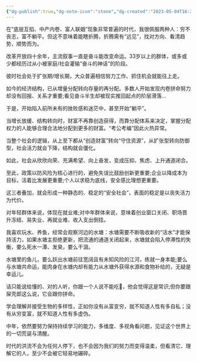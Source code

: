 ```yaml
---
{"dg-publish":true,"dg-note-icon":"stone","dg-created":"2023-05-04T16:28:00","dg-updated":"2024-03-10T16:33:00","tags":["article"],"dg-path":"写作/笔记.md","permalink":"/写作/笔记/","dgPassFrontmatter":true,"noteIcon":"stone","created":"2023-05-04T16:28:00","updated":"2024-03-10T16:33:00"}
---
```


在“底层互掐、中产内卷、富人联姻”现象非常普遍的时代，我很佩服两种人：穷不丧志，富不躺平。但这不意味着能瞎折腾，折腾需有“远见”，找对方向、看清趋势，顺势而为。  
  
改革开放四十余年，主流叙事一直是奋斗能改变命运。33岁以上的群体，或多或少都经历过从小被家庭/社会灌输“奋斗的神话”的阶段。  
  
彼时社会处于扩张期/增长期，大众普遍相信努力工作、抓住机会就能往上走。  
  
如今的经济结构，已从增量分配转向存量的再分配。多数人开始发现内卷拼命努力却没有回报、关系才重要;看见奋斗半生却被现实推回起点的阶层滑落…  
  
于是，开始陷入前所未有的挫败感和迷茫中，甚至开始“躺平”。  
  
当增长放缓、结构转向时，财富不再靠创造获得，而靠分配体系来决定，掌握分配权力的人能够合理合法地分配到更多的财富。“考公考编”因此火热异常。  
  
当整个社会的逻辑，从上至下都从“创造财富”转向“守住资源”，从扩张型转向防御型，社会活力就会下降，结构就会僵化。  
  
如此，社会从欣欣向荣、充满希望、向上奋发，变成压抑、焦虑、上升通道闭合。  
  
至此，政策以防风险为核心进行的，避免失误比鼓励创新更重要;企业以降成本为目标，活着比发展更重要;个人以求稳为底线，安全感比理想更重要。  
  
这三者叠加，就会形成一种静态的、稳定的“安全社会”，表面的稳定是以丧失活力为代价。  
  
对年轻群体来说，体现在就业难;对中年群体来说，意味着创业窗口关闭、职场晋升冻结、易失业、再就业难、收入支出倒挂。  
  
我喜欢玩水、养鱼，经常会观察河边的水塘：水塘需要不断吸收新的“活水”才能保持活力，如果水塘主拒绝更新，把流通的通道关闭起来，水塘就会陷入停滞性的失衡，要么死水一潭、发臭，要么干涸。  
  
水塘里的鱼儿，要么跃出水塘前往宽阔且有未知风险的江河，练就一身本能;要么与水塘共命运，能肉身在水塘内却有能力从水塘外获得水源和食物补给的，无疑是幸运儿。  
  
话只能说给懂的、对的人听，你跟一个人说不能吃💩，他会觉得这是常识;但你要跟屎壳郎这么说，它会跟你拼命。  
  
学会理解并接受生物的多样性，正如你没有从富变穷，就不知道人性有多自私；没有从穷变富，就不知道人性有多虚伪。  
  
中年，依然要努力保持持续学习的能力，多维度、多视角看问题，见证这个世界上的一切荒诞与清醒。  
  
时代的洪流不会为任何人停下，也不会因为我们的努力而变得温柔，但看清它、理解它的人，至少不会被它轻易地碾碎。